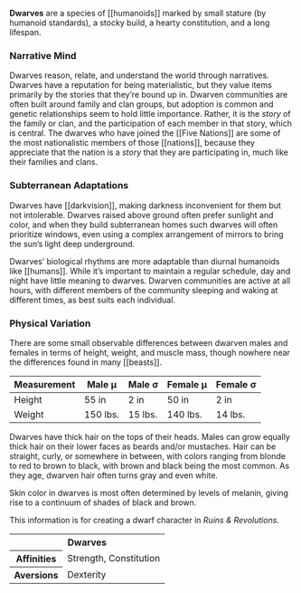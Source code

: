 **Dwarves** are a species of [[humanoids]]
marked by small stature (by humanoid standards),
a stocky build, a hearty constitution, and a
long lifespan.

### Narrative Mind

Dwarves reason, relate, and understand the world
through narratives. Dwarves have a reputation
for being materialistic, but they value items
primarily by the stories that they’re bound up
in. Dwarven communities are often built around
family and clan groups, but adoption is common
and genetic relationships seem to hold little
importance. Rather, it is the _story_ of the
family or clan, and the participation of each
member in that story, which is central. The
dwarves who have joined the [[Five Nations]] are
some of the most nationalistic members of those
[[nations]], because they appreciate that the
nation is a _story_ that they are participating
in, much like their families and clans.

### Subterranean Adaptations

Dwarves have [[darkvision]], making darkness
inconvenient for them but not intolerable. Dwarves
raised above ground often prefer sunlight and
color, and when they build subterranean homes
such dwarves will often prioritize windows, even
using a complex arrangement of mirrors to bring
the sun’s light deep underground.

Dwarves’ biological rhythms are more adaptable
than diurnal humanoids like [[humans]]. While it’s
important to maintain a regular schedule, day and
night have little meaning to dwarves. Dwarven
communities are active at all hours, with
different members of the community sleeping and
waking at different times, as best suits each
individual.

### Physical Variation

There are some small observable differences
between dwarven males and females in terms of
height, weight, and muscle mass, though nowhere
near the differences found in many [[beasts]].

Measurement | Male μ | Male σ | Female μ | Female σ
--- | --- | --- | --- | ---
Height | 55 in | 2 in | 50 in | 2 in
Weight | 150 lbs. | 15 lbs. | 140 lbs. | 14 lbs.

Dwarves have thick hair on the tops of their heads.
Males can grow equally thick hair on their lower
faces as beards and/or mustaches. Hair can be
straight, curly, or somewhere in between, with
colors ranging from blonde to red to brown to
black, with brown and black being the most common.
As they age, dwarven hair often turns gray and
even white.

Skin color in dwarves is most often determined
by levels of melanin, giving rise to a continuum
of shades of black and brown.

<section class="rnr">
<p>This information is for creating a dwarf
character in <em>Ruins &amp; Revolutions.</em></p>
<table class="rnr-species"><tbody>
<tr><th colspan="2">Dwarves</th></tr>
<tr><th>Affinities</th><td>Strength, Constitution</td></tr>
<tr><th>Aversions</th><td>Dexterity</td></tr>
</tbody></table>
</section>